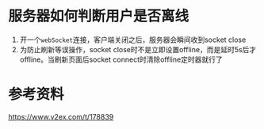 # 服务器如何判断用户是否离线

1. 开一个`webSocket`连接，客户端关闭之后，服务器会瞬间收到socket close
2. 为防止刷新等误操作，socket close时不是立即设置offline，而是延时5s后才offline。当刷新页面后socket connect时清除offline定时器就行了

# 参考资料
https://www.v2ex.com/t/178839